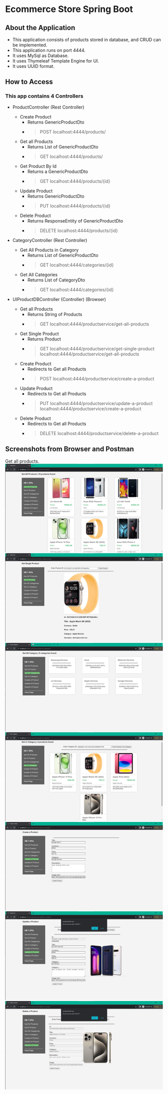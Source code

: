 # Ecommerce Store Spring Boot

## About the Application
- This application consists of products stored in database, and CRUD can be implemented.
- This application runs on port 4444.
- It uses MySql as Database.
- It uses Thymeleaf Template Engine for UI.
- It uses UUID format.

## How to Access
### This app contains 4 Controllers
- ProductController (Rest Controller)
  - Create Product
    - Returns GenericProductDto
    - 
      > POST
      > localhost:4444/products/
  - Get all Products
    - Returns List of GenericProductDto
    - 
      > GET
      > localhost:4444/products/
  - Get Product By Id
    - Returns a GenericProductDto
    - 
      > GET
      > localhost:4444/products/{id}
  - Update Product
    - Returns GenericProductDto
    - 
      > PUT
      > localhost:4444/products/{id}
  - Delete Product
    - Returns ResponseEntity of GenericProductDto
    - 
      > DELETE
      > localhost:4444/products/{id}
- CategoryController   (Rest Controller)
  - Get All Products in Category
    - Returns List of GenericProductDto
    -
      > GET
      > localhost:4444/categories/{id}
  - Get All Categories
    - Returns List of CategoryDto
    -  
      > GET
      > localhost:4444/categories/{id}   

- UIProductDBController   (Controller) (Browser)
  - Get all Products 
     - Returns String of Products
    -  
      > GET
      > localhost:4444/productservice/get-all-products 
  - Get Single Product
     - Returns Product
    -  
      > GET
      > localhost:4444/productservice/get-single-product 
      > localhost:4444/productservice/get-all-products 
  - Create Product
     - Redirects to Get all Products
    -  
      > POST
      > localhost:4444/productservice/create-a-product
  - Update Product
     - Redirects to Get all Products
    -  
      > PUT
      > localhost:4444/productservice/update-a-product
      > localhost:4444/productservice/create-a-product
  - Delete Product
     - Redirects to Get all Products
    -  
      > DELETE
      > localhost:4444/productservice/delete-a-product




## Screenshots from Browser and Postman
Get all products.
![Get all products](https://github.com/jsbiresh/productservice-naman/blob/901a5041153c4665693f2b4a7c80c1d5cd836e49/Get%20all%20products.png)
![Get single product](https://github.com/jsbiresh/productservice-naman/blob/901a5041153c4665693f2b4a7c80c1d5cd836e49/Get%20single%20Product.png)
![Get all categories](https://github.com/jsbiresh/productservice-naman/blob/901a5041153c4665693f2b4a7c80c1d5cd836e49/Get%20all%20categories.png)
![Get in category](https://github.com/jsbiresh/productservice-naman/blob/901a5041153c4665693f2b4a7c80c1d5cd836e49/Get%20in%20Category.png)
![Create product](https://github.com/jsbiresh/productservice-naman/blob/901a5041153c4665693f2b4a7c80c1d5cd836e49/Create%20a%20product.png)
![Update product](https://github.com/jsbiresh/productservice-naman/blob/901a5041153c4665693f2b4a7c80c1d5cd836e49/Update%20a%20product.png)
![Delete product](https://github.com/jsbiresh/productservice-naman/blob/901a5041153c4665693f2b4a7c80c1d5cd836e49/Delete%20a%20product.png)
 
